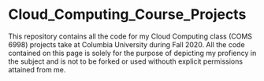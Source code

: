 # Cloud_Computing_Course_Projects

This repository contains all the code for my Cloud Computing class (COMS 6998) projects take at Columbia University during Fall 2020. 
All the code contained on this page is solely for the purpose of depicting my profiency in the subject and is not to be forked or used withouth explicit permissions attained from me.
